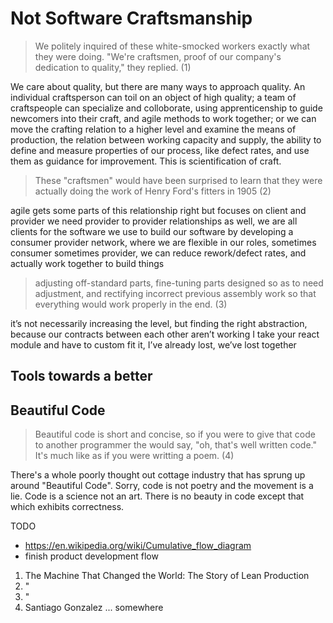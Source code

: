 # Not Software Craftsmanship

> We politely inquired of these white-smocked workers exactly what they were doing. "We're craftsmen, proof of our company's dedication to quality," they replied. (1)

We care about quality, but there are many ways to approach quality. An individual craftsperson can toil on an object of high quality; a team of craftspeople can specialize and colloborate, using apprenticenship to guide newcomers into their craft, and agile methods to work together; or we can move the crafting relation to a higher level and examine the means of production, the relation between working capacity and supply, the ability to define and measure properties of our process, like defect rates, and use them as guidance for improvement. This is scientification of craft. 

> These "craftsmen" would have been surprised to learn that they were actually doing the work of Henry Ford's fitters in 1905 (2)

agile gets some parts of this relationship right but focuses on client and provider
we need provider to provider relationships as well, we are all clients for the software we use to build our software
by developing a consumer provider network, where we are flexible in our roles, sometimes consumer sometimes provider, we can reduce rework/defect rates, and actually work together to build things

> adjusting off-standard parts, fine-tuning parts designed so as to need adjustment, and rectifying incorrect previous assembly work so that everything would work properly in the end. (3)

it’s not necessarily increasing the level, but finding the right abstraction, because our contracts between each other aren’t working
I take your react module and have to custom fit it, I’ve already lost, we’ve lost together

## Tools towards a better

## Beautiful Code

> Beautiful code is short and concise, so if you were to give
that code to another programmer the would say, "oh, that's
well written code." It's much like as if you were writting a
poem. (4)

There's a whole poorly thought out cottage industry that has sprung up around "Beautiful Code". Sorry, code is not poetry and the movement is a lie. Code is a science not an art. There is no beauty in code except that which exhibits correctness.

TODO
- https://en.wikipedia.org/wiki/Cumulative_flow_diagram
- finish product development flow

1. The Machine That Changed the World: The Story of Lean Production
2. "
3. "
4. Santiago Gonzalez ... somewhere

